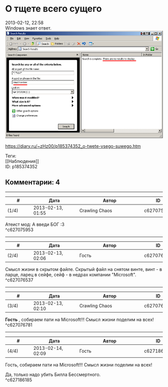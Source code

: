 О тщете всего сущего
====================

  
2013-02-12, 22:58  
 Windows знает ответ.   
  ![](pics/68b64c93a9ea.png)    
  
<https://diary.ru/~zHz00/p185374352_o-twete-vsego-suwego.htm>  
  
Теги:  
[[Наблюдения]]  
ID: p185374352  


Комментарии: 4
--------------

  


---



|         #         |              Дата              |                     Автор                     |           ID           |
| --- | --- | --- | --- |
| (1/4) | 2013-02-13, 01:55 | Crawling Chaos | c627075953 |

  
 Атеист мод: А введи БОГ :3   
 ^c627075953

---



|         #         |              Дата              |                     Автор                     |           ID           |
| --- | --- | --- | --- |
| (2/4) | 2013-02-13, 02:06 | Гость | c627076537 |

  
 Смысл жизни в скрытом файле. Скрытый файл на снятом винте, винт - в ларце, ларец в сейфе, сейф - в недрах компании "Microsoft".   
 ^c627076537

---



|         #         |              Дата              |                     Автор                     |           ID           |
| --- | --- | --- | --- |
| (3/4) | 2013-02-13, 02:10 | Crawling Chaos | c627076781 |

  
  **Гость**  , собираем пати на Microsoft!!! Смысл жизни поделим на всех!   
 ^c627076781

---



|         #         |              Дата              |                     Автор                     |           ID           |
| --- | --- | --- | --- |
| (4/4) | 2013-02-14, 02:09 | Гость | c627186185 |

  
  Гость, собираем пати на Microsoft!!! Смысл жизни поделим на всех!    
   
 Да, только надо убить Билла Бессмертного.   
 ^c627186185